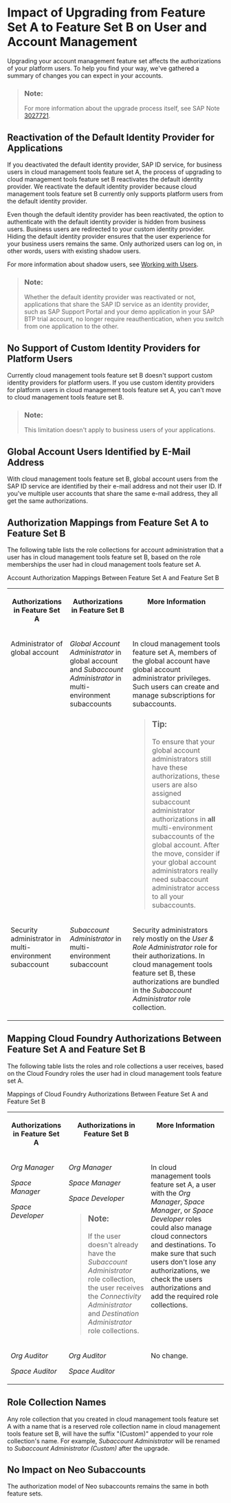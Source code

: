 <!-- loio1ac8143b71fb46e78564ed30be757620 -->

# Impact of Upgrading from Feature Set A to Feature Set B on User and Account Management

Upgrading your account management feature set affects the authorizations of your platform users. To help you find your way, we've gathered a summary of changes you can expect in your accounts.

> ### Note:  
> For more information about the upgrade process itself, see SAP Note [3027721](https://launchpad.support.sap.com/#/notes/3027721).



<a name="loio1ac8143b71fb46e78564ed30be757620__section_n3n_2k1_54b"/>

## Reactivation of the Default Identity Provider for Applications

If you deactivated the default identity provider, SAP ID service, for business users in cloud management tools feature set A, the process of upgrading to cloud management tools feature set B reactivates the default identity provider. We reactivate the default identity provider because cloud management tools feature set B currently only supports platform users from the default identity provider.

Even though the default identity provider has been reactivated, the option to authenticate with the default identity provider is hidden from business users. Business users are redirected to your custom identity provider. Hiding the default identity provider ensures that the user experience for your business users remains the same. Only authorized users can log on, in other words, users with existing shadow users.

For more information about shadow users, see [Working with Users](../50-administration-and-ops/Working_with_Users_2c91f88.md).

> ### Note:  
> Whether the default identity provider was reactivated or not, applications that share the SAP ID service as an identity provider, such as SAP Support Portal and your demo application in your SAP BTP trial account, no longer require reauthentication, when you switch from one application to the other.



<a name="loio1ac8143b71fb46e78564ed30be757620__section_th5_cgb_54b"/>

## No Support of Custom Identity Providers for Platform Users

Currently cloud management tools feature set B doesn't support custom identity providers for platform users. If you use custom identity providers for platform users in cloud management tools feature set A, you can't move to cloud management tools feature set B.

> ### Note:  
> This limitation doesn't apply to business users of your applications.



<a name="loio1ac8143b71fb46e78564ed30be757620__section_qft_32b_54b"/>

## Global Account Users Identified by E-Mail Address

With cloud management tools feature set B, global account users from the SAP ID service are identified by their e-mail address and not their user ID. If you've multiple user accounts that share the same e-mail address, they all get the same authorizations.



## Authorization Mappings from Feature Set A to Feature Set B

The following table lists the role collections for account administration that a user has in cloud management tools feature set B, based on the role memberships the user had in cloud management tools feature set A.

<a name="loio1ac8143b71fb46e78564ed30be757620__table_lcx_h1m_t4b"/>Account Authorization Mappings Between Feature Set A and Feature Set B


<table>
<tr>
<th valign="top">

Authorizations in Feature Set A



</th>
<th valign="top">

Authorizations in Feature Set B



</th>
<th valign="top">

More Information



</th>
</tr>
<tr>
<td valign="top">

Administrator of global account



</td>
<td valign="top">

*Global Account Administrator* in global account and *Subaccount Administrator* in multi-environment subaccounts



</td>
<td valign="top">

In cloud management tools feature set A, members of the global account have global account administrator privileges. Such users can create and manage subscriptions for subaccounts.

> ### Tip:  
> To ensure that your global account administrators still have these authorizations, these users are also assigned subaccount administrator authorizations in **all** multi-environment subaccounts of the global account. After the move, consider if your global account administrators really need subaccount administrator access to all your subaccounts.



</td>
</tr>
<tr>
<td valign="top">

Security administrator in multi-environment subaccount



</td>
<td valign="top">

*Subaccount Administrator* in multi-environment subaccount



</td>
<td valign="top">

Security administrators rely mostly on the *User & Role Administrator* role for their authorizations. In cloud management tools feature set B, these authorizations are bundled in the *Subaccount Administrator* role collection.



</td>
</tr>
</table>



<a name="loio1ac8143b71fb46e78564ed30be757620__section_mjb_tcm_t4b"/>

## Mapping Cloud Foundry Authorizations Between Feature Set A and Feature Set B

The following table lists the roles and role collections a user receives, based on the Cloud Foundry roles the user had in cloud management tools feature set A.

<a name="loio1ac8143b71fb46e78564ed30be757620__table_jgg_pvy_t4b"/>Mappings of Cloud Foundry Authorizations Between Feature Set A and Feature Set B


<table>
<tr>
<th valign="top">

Authorizations in Feature Set A



</th>
<th valign="top">

Authorizations in Feature Set B



</th>
<th valign="top">

More Information



</th>
</tr>
<tr>
<td valign="top">

*Org Manager*

*Space Manager*

*Space Developer*



</td>
<td valign="top">

*Org Manager*

*Space Manager*

*Space Developer*

> ### Note:  
> If the user doesn't already have the *Subaccount Administrator* role collection, the user receives the *Connectivity Administrator* and *Destination Administrator* role collections.



</td>
<td valign="top">

In cloud management tools feature set A, a user with the *Org Manager*, *Space Manager*, or *Space Developer* roles could also manage cloud connectors and destinations. To make sure that such users don't lose any authorizations, we check the users authorizations and add the required role collections.



</td>
</tr>
<tr>
<td valign="top">

*Org Auditor*

*Space Auditor*



</td>
<td valign="top">

*Org Auditor*

*Space Auditor*



</td>
<td valign="top">

No change.



</td>
</tr>
</table>



<a name="loio1ac8143b71fb46e78564ed30be757620__section_xlb_lmv_3pb"/>

## Role Collection Names

Any role collection that you created in cloud management tools feature set A with a name that is a reserved role collection name in cloud management tools feature set B, will have the suffix "\(Custom\)" appended to your role collection's name. For example, *Subaccount Administrator* will be renamed to *Subaccount Administrator \(Custom\)* after the upgrade.



<a name="loio1ac8143b71fb46e78564ed30be757620__section_o3p_yj1_54b"/>

## No Impact on Neo Subaccounts

The authorization model of Neo subaccounts remains the same in both feature sets.

